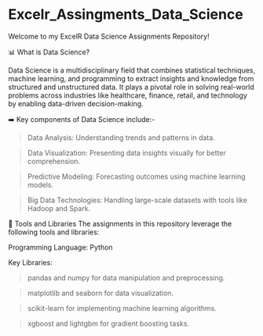 # Excelr_Assingments_Data_Science
Welcome to my ExcelR Data Science Assignments Repository!



📊 What is Data Science?

Data Science is a multidisciplinary field that combines statistical techniques, machine learning, and programming to extract insights and knowledge from structured and unstructured data. It plays a pivotal role in solving real-world problems across industries like healthcare, finance, retail, and technology by enabling data-driven decision-making.



➡️ Key components of Data Science include:-

> Data Analysis: Understanding trends and patterns in data.

> Data Visualization: Presenting data insights visually for better comprehension.

> Predictive Modeling: Forecasting outcomes using machine learning models.

> Big Data Technologies: Handling large-scale datasets with tools like Hadoop and Spark.                                                                                                                                                                                                                                                            





 🔨 Tools and Libraries
The assignments in this repository leverage the following tools and libraries:

Programming Language: Python

Key Libraries:

> pandas and numpy for data manipulation and preprocessing.

> matplotlib and seaborn for data visualization.

> scikit-learn for implementing machine learning algorithms.

> xgboost and lightgbm for gradient boosting tasks.
